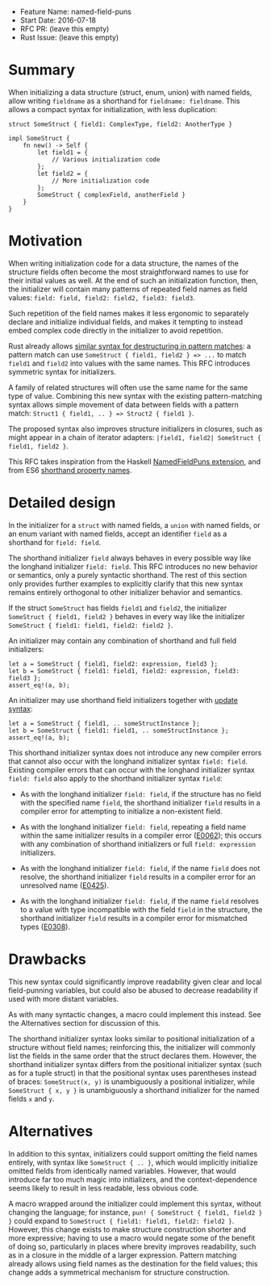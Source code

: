 - Feature Name: named-field-puns
- Start Date: 2016-07-18
- RFC PR: (leave this empty)
- Rust Issue: (leave this empty)

# Summary
[summary]: #summary

When initializing a data structure (struct, enum, union) with named fields, allow writing `fieldname` as a shorthand for `fieldname: fieldname`.  This allows a compact syntax for initialization, with less duplication:

    struct SomeStruct { field1: ComplexType, field2: AnotherType }

    impl SomeStruct {
        fn new() -> Self {
            let field1 = {
                // Various initialization code
            };
            let field2 = {
                // More initialization code
            };
            SomeStruct { complexField, anotherField }
        }
    }

# Motivation
[motivation]: #motivation

When writing initialization code for a data structure, the names of the structure fields often become the most straightforward names to use for their initial values as well.  At the end of such an initialization function, then, the initializer will contain many patterns of repeated field names as field values: `field: field, field2: field2, field3: field3`.

Such repetition of the field names makes it less ergonomic to separately declare and initialize individual fields, and makes it tempting to instead embed complex code directly in the initializer to avoid repetition.

Rust already allows [similar syntax for destructuring in pattern matches](https://doc.rust-lang.org/book/patterns.html#destructuring): a pattern match can use `SomeStruct { field1, field2 } => ...` to match `field1` and `field2` into values with the same names.  This RFC introduces symmetric syntax for initializers.

A family of related structures will often use the same name for the same type of value.  Combining this new syntax with the existing pattern-matching syntax allows simple movement of data between fields with a pattern match: `Struct1 { field1, .. } => Struct2 { field1 }`.

The proposed syntax also improves structure initializers in closures, such as might appear in a chain of iterator adapters: `|field1, field2| SomeStruct { field1, field2 }`.

This RFC takes inspiration from the Haskell [NamedFieldPuns extension](https://downloads.haskell.org/~ghc/latest/docs/html/users_guide/glasgow_exts.html#record-puns), and from ES6 [shorthand property names](http://www.ecma-international.org/ecma-262/6.0/#sec-object-initializer).

# Detailed design
[design]: #detailed-design

In the initializer for a `struct` with named fields, a `union` with named fields, or an enum variant with named fields, accept an identifier `field` as a shorthand for `field: field`.

The shorthand initializer `field` always behaves in every possible way like the longhand initializer `field: field`.  This RFC introduces no new behavior or semantics, only a purely syntactic shorthand.  The rest of this section only provides further examples to explicitly clarify that this new syntax remains entirely orthogonal to other initializer behavior and semantics.

If the struct `SomeStruct` has fields `field1` and `field2`, the initializer `SomeStruct { field1, field2 }` behaves in every way like the initializer `SomeStruct { field1: field1, field2: field2 }`.

An initializer may contain any combination of shorthand and full field initializers:

    let a = SomeStruct { field1, field2: expression, field3 };
    let b = SomeStruct { field1: field1, field2: expression, field3: field3 };
    assert_eq!(a, b);

An initializer may use shorthand field initializers together with [update syntax](https://doc.rust-lang.org/book/structs.html#update-syntax):

    let a = SomeStruct { field1, .. someStructInstance };
    let b = SomeStruct { field1: field1, .. someStructInstance };
    assert_eq!(a, b);

This shorthand initializer syntax does not introduce any new compiler errors that cannot also occur with the longhand initializer syntax `field: field`.  Existing compiler errors that can occur with the longhand initializer syntax `field: field` also apply to the shorthand initializer syntax `field`:

- As with the longhand initializer `field: field`, if the structure has no field with the specified name `field`, the shorthand initializer `field` results in a compiler error for attempting to initialize a non-existent field.

- As with the longhand initializer `field: field`, repeating a field name within the same initializer results in a compiler error ([E0062](https://doc.rust-lang.org/error-index.html#E0062)); this occurs with any combination of shorthand initializers or full `field: expression` initializers.

- As with the longhand initializer `field: field`, if the name `field` does not resolve, the shorthand initializer `field` results in a compiler error for an unresolved name ([E0425](https://doc.rust-lang.org/error-index.html#E0425)).

- As with the longhand initializer `field: field`, if the name `field` resolves to a value with type incompatible with the field `field` in the structure, the shorthand initializer `field` results in a compiler error for mismatched types ([E0308](https://doc.rust-lang.org/error-index.html#E0308)).

# Drawbacks
[drawbacks]: #drawbacks

This new syntax could significantly improve readability given clear and local field-punning variables, but could also be abused to decrease readability if used with more distant variables.

As with many syntactic changes, a macro could implement this instead.  See the Alternatives section for discussion of this.

The shorthand initializer syntax looks similar to positional initialization of a structure without field names; reinforcing this, the initializer will commonly list the fields in the same order that the struct declares them.  However, the shorthand initializer syntax differs from the positional initializer syntax (such as for a tuple struct) in that the positional syntax uses parentheses instead of braces: `SomeStruct(x, y)` is unambiguously a positional initializer, while `SomeStruct { x, y }` is unambiguously a shorthand initializer for the named fields `x` and `y`.

# Alternatives
[alternatives]: #alternatives

In addition to this syntax, initializers could support omitting the field names entirely, with syntax like `SomeStruct { .. }`, which would implicitly initialize omitted fields from identically named variables.  However, that would introduce far too much magic into initializers, and the context-dependence seems likely to result in less readable, less obvious code.

A macro wrapped around the initializer could implement this syntax, without changing the language; for instance, `pun! { SomeStruct { field1, field2 } }` could expand to `SomeStruct { field1: field1, field2: field2 }`.  However, this change exists to make structure construction shorter and more expressive; having to use a macro would negate some of the benefit of doing so, particularly in places where brevity improves readability, such as in a closure in the middle of a larger expression.  Pattern matching already allows using field names as the destination for the field values; this change adds a symmetrical mechanism for structure construction.